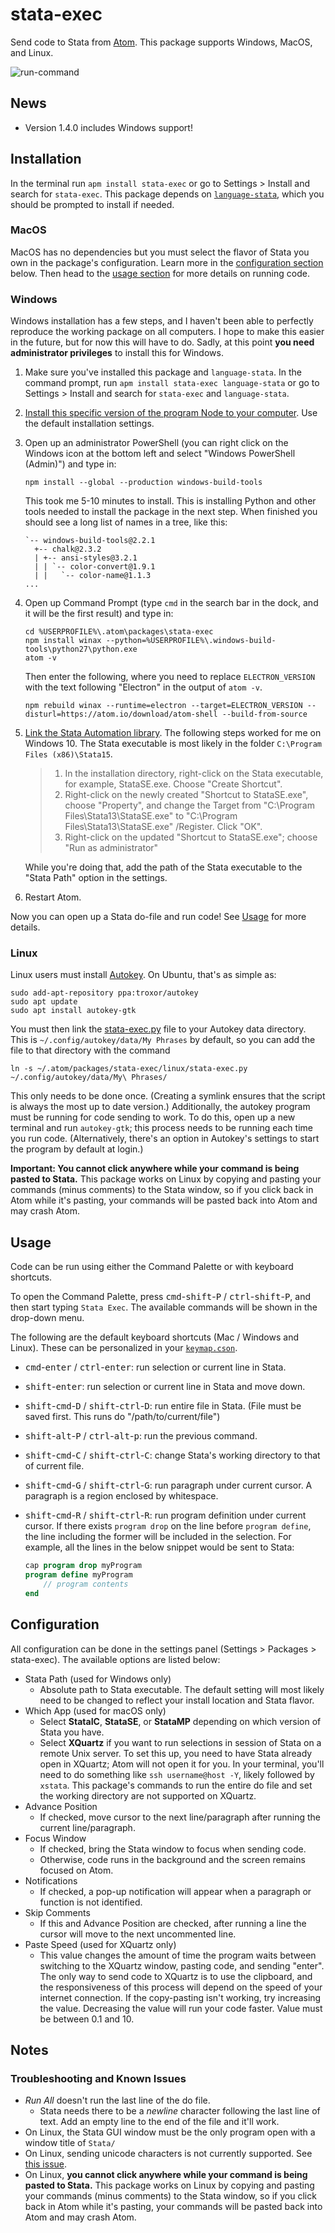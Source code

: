 # stata-exec

Send code to Stata from [Atom](https://atom.io). This package supports Windows, MacOS, and Linux.

![run-command](./img/run_command.gif)

## News
- Version 1.4.0 includes Windows support!

## Installation

In the terminal run `apm install stata-exec` or go to Settings > Install and search for `stata-exec`.
This package depends on [`language-stata`](https://atom.io/packages/language-stata), which you should be prompted to install if needed.

### MacOS


MacOS has no dependencies but you must select the flavor of Stata you own in the package's configuration. Learn more in the [configuration section](#configuration) below. Then head to the [usage section](#usage) for more details on running code.

### Windows

Windows installation has a few steps, and I haven't been able to perfectly reproduce the working package on all computers. I hope to make this easier in the future, but for now this will have to do. Sadly, at this point **you need administrator privileges** to install this for Windows.

1. Make sure you've installed this package and `language-stata`. In the command prompt, run `apm install stata-exec language-stata` or go to Settings > Install and search for `stata-exec` and `language-stata`.
2. [Install this specific version of the program Node to your computer](https://nodejs.org/dist/v7.4.0/node-v7.4.0-x64.msi). Use the default installation settings.
3. Open up an administrator PowerShell (you can right click on the Windows icon at the bottom left and select "Windows PowerShell (Admin)") and type in:

    ```
    npm install --global --production windows-build-tools
    ```
    This took me 5-10 minutes to install. This is installing Python and other tools needed to install the package in the next step. When finished you should see a long list of names in a tree, like this:

    ```
    `-- windows-build-tools@2.2.1
      +-- chalk@2.3.2
      | +-- ansi-styles@3.2.1
      | | `-- color-convert@1.9.1
      | |   `-- color-name@1.1.3
    ...
    ```
4. Open up Command Prompt (type `cmd` in the search bar in the dock, and it will be the first result) and type in:

    ```
    cd %USERPROFILE%\.atom\packages\stata-exec
    npm install winax --python=%USERPROFILE%\.windows-build-tools\python27\python.exe
    atom -v
    ```

    Then enter the following, where you need to replace `ELECTRON_VERSION` with the text following "Electron" in the output of `atom -v`.

    ```
    npm rebuild winax --runtime=electron --target=ELECTRON_VERSION --disturl=https://atom.io/download/atom-shell --build-from-source
    ```

5. [Link the Stata Automation library](https://www.stata.com/automation/#install). The following steps worked for me on Windows 10. The Stata executable is most likely in the folder `C:\Program Files (x86)\Stata15`.

    > 1. In the installation directory, right-click on the Stata executable, for example, StataSE.exe. Choose "Create Shortcut".
    > 2. Right-click on the newly created "Shortcut to StataSE.exe", choose "Property", and change the Target from "C:\Program Files\Stata13\StataSE.exe" to "C:\Program Files\Stata13\StataSE.exe" /Register. Click "OK".
    > 3. Right-click on the updated "Shortcut to StataSE.exe"; choose "Run as administrator"

    While you're doing that, add the path of the Stata executable to the "Stata Path" option in the settings.

6. Restart Atom.

Now you can open up a Stata do-file and run code! See [Usage](#usage) for more details.

### Linux

Linux users must install [Autokey](https://github.com/autokey-py3/autokey). On Ubuntu, that's as simple as:
```
sudo add-apt-repository ppa:troxor/autokey
sudo apt update
sudo apt install autokey-gtk
```
You must then link the [stata-exec.py](./linux/stata-exec.py) file to your Autokey data directory. This is `~/.config/autokey/data/My Phrases` by default, so you can add the file to that directory with the command
```
ln -s ~/.atom/packages/stata-exec/linux/stata-exec.py ~/.config/autokey/data/My\ Phrases/
```
This only needs to be done once. (Creating a symlink ensures that the script is always the most up to date version.) Additionally, the autokey program must be running for code sending to work. To do this, open up a new terminal and run `autokey-gtk`; this process needs to be running each time you run code. (Alternatively, there's an option in Autokey's settings to start the program by default at login.)

**Important: You cannot click anywhere while your command is being pasted to Stata.** This package works on Linux by copying and pasting your commands (minus comments) to the Stata window, so if you click back in Atom while it's pasting, your commands will be pasted back into Atom and may crash Atom.

## Usage

Code can be run using either the Command Palette or with keyboard shortcuts.

To open the Command Palette, press <kbd>cmd</kbd>-<kbd>shift</kbd>-<kbd>P</kbd> / <kbd>ctrl</kbd>-<kbd>shift</kbd>-<kbd>P</kbd>, and then start typing `Stata Exec`. The available commands will be shown in the drop-down menu.

The following are the default keyboard shortcuts (Mac / Windows and Linux). These can be personalized in your [`keymap.cson`](http://flight-manual.atom.io/behind-atom/sections/keymaps-in-depth/).

- <kbd>cmd</kbd>-<kbd>enter</kbd> / <kbd>ctrl</kbd>-<kbd>enter</kbd>: run selection or current line in Stata.
- <kbd>shift</kbd>-<kbd>enter</kbd>: run selection or current line in Stata and move down.
- <kbd>shift</kbd>-<kbd>cmd</kbd>-<kbd>D</kbd> / <kbd>shift</kbd>-<kbd>ctrl</kbd>-<kbd>D</kbd>: run entire file in Stata. (File must be saved first. This runs do "/path/to/current/file")
- <kbd>shift</kbd>-<kbd>alt</kbd>-<kbd>P</kbd> / <kbd>ctrl</kbd>-<kbd>alt</kbd>-<kbd>p</kbd>: run the previous command.
- <kbd>shift</kbd>-<kbd>cmd</kbd>-<kbd>C</kbd> / <kbd>shift</kbd>-<kbd>ctrl</kbd>-<kbd>C</kbd>: change Stata's working directory to that of current file.
- <kbd>shift</kbd>-<kbd>cmd</kbd>-<kbd>G</kbd> / <kbd>shift</kbd>-<kbd>ctrl</kbd>-<kbd>G</kbd>: run paragraph under current cursor. A paragraph is a region enclosed by whitespace.
- <kbd>shift</kbd>-<kbd>cmd</kbd>-<kbd>R</kbd> / <kbd>shift</kbd>-<kbd>ctrl</kbd>-<kbd>R</kbd>: run program definition under current cursor. If there exists `program drop` on the line before `program define`, the line including the former will be included in the selection. For example, all the lines in the below snippet would be sent to Stata:

    ```stata
    cap program drop myProgram
    program define myProgram
        // program contents
    end
    ```

## Configuration

All configuration can be done in the settings panel (Settings > Packages > stata-exec). The available options are listed below:

- Stata Path (used for Windows only)
    - Absolute path to Stata executable. The default setting will most likely need to be changed to reflect your install location and Stata flavor.
- Which App (used for macOS only)
    - Select **StataIC**, **StataSE**, or **StataMP** depending on which version of Stata you have.
    - Select **XQuartz** if you want to run selections in session of Stata on a remote Unix server. To set this up, you need to have Stata already open in XQuartz; Atom will not open it for you. In your terminal, you'll need to do something like `ssh username@host -Y`, likely followed by `xstata`. This package's commands to run the entire do file and set the working directory are not supported on XQuartz.
- Advance Position
    - If checked, move cursor to the next line/paragraph after running the current line/paragraph.
- Focus Window
    - If checked, bring the Stata window to focus when sending code.
    - Otherwise, code runs in the background and the screen remains focused on Atom.
- Notifications
    - If checked, a pop-up notification will appear when a paragraph or function is not identified.
- Skip Comments
    - If this and Advance Position are checked, after running a line the cursor will move to the next uncommented line.
- Paste Speed (used for XQuartz only)
    - This value changes the amount of time the program waits between switching to the XQuartz window, pasting code, and sending "enter". The only way to send code to XQuartz is to use the clipboard, and the responsiveness of this process will depend on the speed of your internet connection. If the copy-pasting isn't working, try increasing the value. Decreasing the value will run your code faster. Value must be between 0.1 and 10.

## Notes

### Troubleshooting and Known Issues
- _Run All_ doesn't run the last line of the do file.
    - Stata needs there to be a _newline_ character following the last line of text. Add an empty line to the end of the file and it'll work.
- On Linux, the Stata GUI window must be the only program open with a window title of `Stata/`
- On Linux, sending unicode characters is not currently supported. See [this issue](https://github.com/autokey/autokey/issues/128).
- On Linux, **you cannot click anywhere while your command is being pasted to Stata.** This package works on Linux by copying and pasting your commands (minus comments) to the Stata window, so if you click back in Atom while it's pasting, your commands will be pasted back into Atom and may crash Atom.


